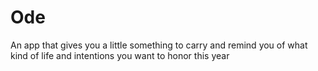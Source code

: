 # Ode

An app that gives you a little something to carry and remind you of what kind of life and intentions you want to honor this year
